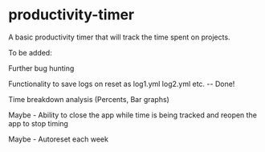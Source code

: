 # productivity-timer
A basic productivity timer that will track the time spent on projects.


To be added:

Further bug hunting

Functionality to save logs on reset as log1.yml log2.yml etc. -- Done!

Time breakdown analysis (Percents, Bar graphs)

Maybe - Ability to close the app while time is being tracked and reopen the app to stop timing 

Maybe - Autoreset each week
